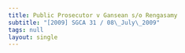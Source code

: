 ```yaml
---
title: Public Prosecutor v Gansean s/o Rengasamy
subtitle: "[2009] SGCA 31 / 08\_July\_2009"
tags: null
layout: single
---
```


